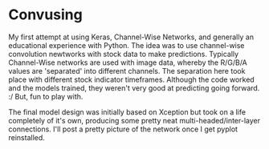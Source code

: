 # Convusing
My first attempt at using Keras, Channel-Wise Networks, and generally an educational experience with Python.  The idea was to use channel-wise convolution newtworks with stock data to make predictions.  Typically Channel-Wise networks are used with image data, whereby the R/G/B/A values are 'separated' into different channels.  The separation here took place with different stock indicator timeframes.  Although the code worked and the models trained, they weren't very good at predicting going forward.  :/  But, fun to play with.

The final model design was initially based on Xception but took on a life completely of it's own, producing some pretty neat multi-headed/inter-layer connections.  I'll post a pretty picture of the network once I get pyplot reinstalled.
